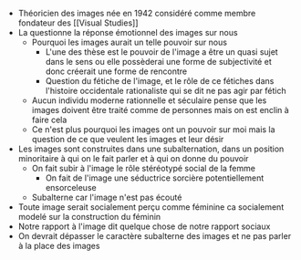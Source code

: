 - Théoricien des images née en 1942 considéré comme membre fondateur des [[Visual Studies]]
- La questionne la réponse émotionnel des images sur nous
	- Pourquoi les images aurait un telle pouvoir sur nous
		- L'une des thèse est le pouvoir de l'image a être un quasi sujet dans le sens ou elle possèderai une forme de subjectivité et donc créerait une forme de rencontre
		- Question du fétiche de l'image, et le rôle de ce fétiches dans l'histoire occidentale rationaliste qui se dit ne pas agir par fétich
	- Aucun individu moderne rationnelle et séculaire pense que les images doivent être traité comme de personnes mais on est enclin à faire cela
	- Ce n'est plus pourquoi les images ont un pouvoir sur moi mais la question de ce que veulent les images et leur désir
- Les images sont construites dans une subalternation, dans un position minoritaire à qui on le fait parler et à qui on donne du pouvoir
	- On fait subir à l'image le rôle stéréotypé social de la femme
		- On fait de l'image une séductrice sorcière potentiellement ensorceleuse
	- Subalterne car l'image n'est pas écouté
- Toute image serait socialement perçu comme féminine ca socialement modelé sur la construction du féminin
- Notre rapport à l'image dit quelque chose de notre rapport sociaux
- On devrait dépasser le caractère subalterne des images et ne pas parler à la place des images